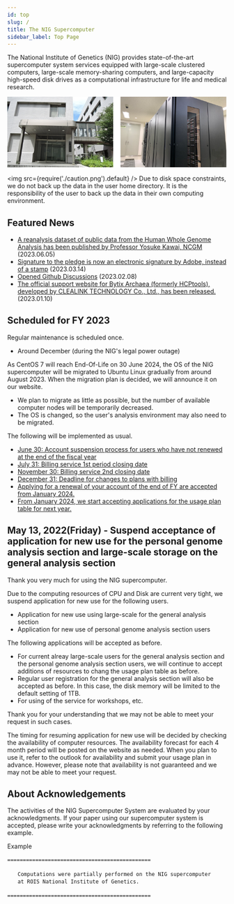 ```yaml
---
id: top
slug: /
title: The NIG Supercomputer
sidebar_label: Top Page
---
```


The National Institute of Genetics (NIG) provides state-of-the-art supercomputer system services equipped with large-scale clustered computers, large-scale memory-sharing computers, and large-capacity high-speed disk drives as a computational infrastructure for life and medical research.


![top_image2](top_image2.png)



<img src={require('./caution.png').default} />
Due to disk space constraints, we do not back up the data in the user home directory. It is the responsibility of the user to back up the data in their own computing environment.
<div className="clearfix"></div>


## Featured News

- [A reanalysis dataset of public data from the Human Whole Genome Analysis has been published by Professor Yosuke Kawai, NCGM](/advanced_guides/advanced_guide_2023/#reanalysis-dataset-of-public-data-of-human-whole-genome-analysis) (2023.06.05)
- [Signature to the pledge is now an electronic signature by Adobe, instead of a stamp](/en/blog/2023-03-14-adobe_sign) (2023.03.14)
- [Opened Github Discussions](/en/blog/2023-02-08-news_GithubDiscussions) (2023.02.08)
- [The official support website for Bytix Archaea (formerly HCPtools), developed by CLEALINK TECHNOLOGY Co., Ltd., has been released.](/advanced_guides/advanced_guide_2023#archaea-toolsformerly-hcptools) (2023.01.10)


## Scheduled for FY 2023
Regular maintenance is scheduled once.
- Around December (during the NIG's legal power outage)

As CentOS 7 will reach End-Of-Life on 30 June 2024, the OS of the NIG supercomputer will be migrated to Ubuntu Linux gradually from around August 2023. When the migration plan is decided, we will announce it on our website.
- We plan to migrate as little as possible, but the number of available computer nodes will be temporarily decreased.
- The OS is changed, so the user's analysis environment may also need to be migrated.

The following will be implemented as usual.
- [June 30: Account suspension process for users who have not renewed at the end of the fiscal year](/application/renewal)
- [July 31: Billing service 1st period closing date](/application/invoice/#issuing-invoices)
- [November 30: Billing service 2nd closing date](/application/invoice/#issuing-invoices)
- [December 31: Deadline for changes to plans with billing](/application/invoice/#issuing-invoices)
- [Applying for a renewal of your account of the end of FY are accepted from January 2024.](/application/renewal)
- [From January 2024, we start accepting applications for the usage plan table for next year.](/application/resource_extension)


## May 13, 2022(Friday) - Suspend acceptance of application for new use for the personal genome analysis section and  large-scale storage on the general analysis section 

Thank you very much for using the NIG supercomputer.

Due to the computing resources of CPU and Disk are current very tight, we suspend application for new use for the following users.

- Application for new use using large-scale for the general analysis section
- Application for new use of personal genome analysis section users

The following applications will be accepted as before.

- For current alreay large-scale users for the general analysis section and the personal genome analysis section users, we will continue to accept additions of resources to chang the usage plan table as before.
- Regular user registration for the general analysis section will also be accepted as before. In this case, the disk memory will be limited to the default setting of 1TB.
- For using of the service for workshops, etc.

Thank you for your understanding that we may not be able to meet your request in such cases.

The timing for resuming application for new use will be decided by checking the availability of computer resources.
The availability forecast for each 4 month period will be posted on the website as needed. When you plan to use it, refer to the outlook for availability and submit your usage plan in advance.
However, please note that availability is not guaranteed and we may not be able to meet your request.


## About Acknowledgements


The activities of the NIG Supercomputer System are evaluated by your acknowledgments. If your paper using our supercomputer system is accepted, please write your acknowledgments by referring to the following example.

Example

```
==============================================

　　Computations were partially performed on the NIG supercomputer
　　at ROIS National Institute of Genetics.

==============================================
```

